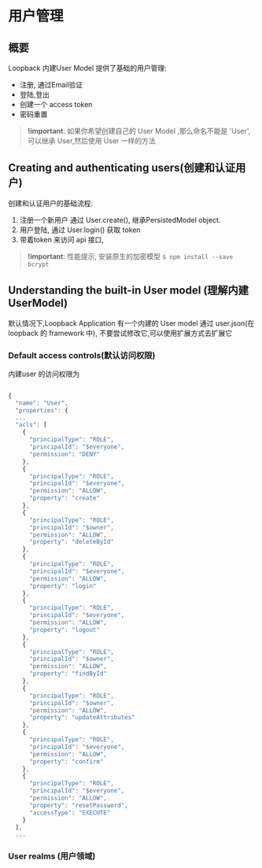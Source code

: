 # 用户管理

## 概要

Loopback 内建User Model 提供了基础的用户管理:  

- 注册, 通过Email验证
- 登陆,登出
- 创建一个 access token
- 密码重置

> **!important**: 如果你希望创建自己的 User Model ,那么命名不能是 'User', 可以继承 User,然后使用 User 一样的方法

## Creating and authenticating users(创建和认证用户)

创建和认证用户的基础流程:

1. 注册一个新用户 通过 User.create(), 继承PersistedModel object.
2. 用户登陆, 通过 User.login() 获取 token
3. 带着token 来访问 api 接口,

> **!important**: 性能提示, 安装原生的加密模型 `$ npm install --save bcrypt`

## Understanding the built-in User model (理解内建UserModel)

默认情况下,Loopback Application 有一个内建的 User model 通过 user.json(在 loopback 的 framework 中), 不要尝试修改它,可以使用扩展方式去扩展它  

### Default access controls(默认访问权限)
内建user 的访问权限为
```js

{
  "name": "User",
  "properties": {
  ...
  "acls": [
    {
      "principalType": "ROLE",
      "principalId": "$everyone",
      "permission": "DENY"
    },
    {
      "principalType": "ROLE",
      "principalId": "$everyone",
      "permission": "ALLOW",
      "property": "create"
    },
    {
      "principalType": "ROLE",
      "principalId": "$owner",
      "permission": "ALLOW",
      "property": "deleteById"
    },
    {
      "principalType": "ROLE",
      "principalId": "$everyone",
      "permission": "ALLOW",
      "property": "login"
    },
    {
      "principalType": "ROLE",
      "principalId": "$everyone",
      "permission": "ALLOW",
      "property": "logout"
    },
    {
      "principalType": "ROLE",
      "principalId": "$owner",
      "permission": "ALLOW",
      "property": "findById"
    },
    {
      "principalType": "ROLE",
      "principalId": "$owner",
      "permission": "ALLOW",
      "property": "updateAttributes"
    },
    {
      "principalType": "ROLE",
      "principalId": "$everyone",
      "permission": "ALLOW",
      "property": "confirm"
    },
    {
      "principalType": "ROLE",
      "principalId": "$everyone",
      "permission": "ALLOW",
      "property": "resetPassword",
      "accessType": "EXECUTE"
    }
  ],
  ...
```


### User realms (用户领域)
